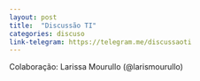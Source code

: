 ```yaml
---
layout: post
title:  "Discussão TI"
categories: discuso
link-telegram: https://telegram.me/discussaoti
---
```

Colaboração: Larissa Mourullo (@larismourullo)
